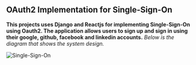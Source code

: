 ## OAuth2 Implementation for Single-Sign-On
**This projects uses Django and Reactjs for implementing Single-Sign-On using Oauth2. The application allows users to sign up and sign in using their google, github, facebook and linkedin accounts.**
*Below is the diagram that shows the system design.*

![Single-Sign-On](https://ghost.hacksoft.io/content/images/size/w1000/2021/05/Google-OAuth-BE-flow@2x.png)
